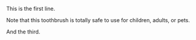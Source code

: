 This is the first line.

Note that this toothbrush is totally safe to use for children,
adults, or pets.

And the third.